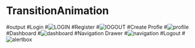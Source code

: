 # TransitionAnimation
#output
#Login
#![LOGIN](https://user-images.githubusercontent.com/79593314/212460966-3a76b0ab-df41-4df3-91f6-78eb3245961d.PNG)
#Register
#![lOGOUT](https://user-images.githubusercontent.com/79593314/212461006-88759ae2-8c80-4d11-b5c9-8074fcd60673.PNG)
#Create Profle
#![profile](https://user-images.githubusercontent.com/79593314/212461023-0a37917d-ca7c-4bec-bea3-4779394c0e15.PNG)
#Dashboard
#![dashboard](https://user-images.githubusercontent.com/79593314/212461062-b9385339-8420-46c9-990a-59f404a8ab34.PNG)
#Navigation Drawer
#![navigation](https://user-images.githubusercontent.com/79593314/212461084-57ccc223-6949-44a7-9088-87859025d0e4.PNG)
#Logout
#![alertbox](https://user-images.githubusercontent.com/79593314/212461097-c7028646-f8f2-4a9e-9d82-0f73fe09d47e.PNG)
